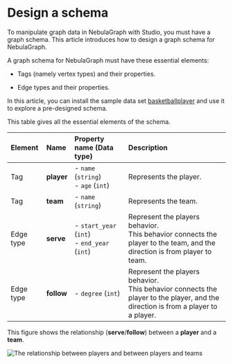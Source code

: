 # Design a schema

To manipulate graph data in NebulaGraph with Studio, you must have a graph schema. This article introduces how to design a graph schema for NebulaGraph.

A graph schema for NebulaGraph must have these essential elements:

- Tags (namely vertex types) and their properties.

- Edge types and their properties.

In this article, you can install the sample data set [basketballplayer](https://docs-cdn.nebula-graph.com.cn/dataset/dataset.zip) and use it to explore a pre-designed schema.

This table gives all the essential elements of the schema.

| Element  | Name  | Property name (Data type)  |  Description  |
| :---  | :---  | :---  | :---  |
| Tag |  **player**  | - `name` (`string`) <br>- `age` (`int`)  | Represents the player.  |
| Tag |   **team** | - `name` (`string`) |  Represents the team. |
| Edge type |  **serve**  | - `start_year` (`int`) <br> - `end_year` (`int`) | Represent the players behavior.<br>This behavior connects the player to the team, and the direction is from player to team. |
| Edge type |  **follow**  | - `degree` (`int`)  | Represent the players behavior.<br>This behavior connects the player to the player, and the direction is from a player to a player. |

This figure shows the relationship (**serve**/**follow**) between a **player** and a **team**.

![The relationship between players and between players and teams](https://docs-cdn.nebula-graph.com.cn/figures/st-ug-013-cn.png "Relationship between players and teams in the example dataset")
